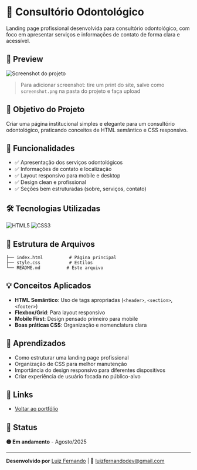 # 🦷 Consultório Odontológico

Landing page profissional desenvolvida para consultório odontológico, com foco em apresentar serviços e informações de contato de forma clara e acessível.

## 📸 Preview

![Screenshot do projeto](./screenshot.png)

> Para adicionar screenshot: tire um print do site, salve como `screenshot.png` na pasta do projeto e faça upload

## 🎯 Objetivo do Projeto

Criar uma página institucional simples e elegante para um consultório odontológico, praticando conceitos de HTML semântico e CSS responsivo.

## 🚀 Funcionalidades

- ✅ Apresentação dos serviços odontológicos
- ✅ Informações de contato e localização
- ✅ Layout responsivo para mobile e desktop
- ✅ Design clean e profissional
- ✅ Seções bem estruturadas (sobre, serviços, contato)

## 🛠️ Tecnologias Utilizadas

![HTML5](https://img.shields.io/badge/HTML5-E34F26?style=flat&logo=html5&logoColor=white)
![CSS3](https://img.shields.io/badge/CSS3-1572B6?style=flat&logo=css3&logoColor=white)

## 📂 Estrutura de Arquivos
```consutorio-odontologico/
├── index.html          # Página principal
├── style.css           # Estilos
└── README.md          # Este arquivo
```
## 💡 Conceitos Aplicados

- **HTML Semântico**: Uso de tags apropriadas (`<header>`, `<section>`, `<footer>`)
- **Flexbox/Grid**: Para layout responsivo
- **Mobile First**: Design pensado primeiro para mobile
- **Boas práticas CSS**: Organização e nomenclatura clara

## 📝 Aprendizados

- Como estruturar uma landing page profissional
- Organização de CSS para melhor manutenção
- Importância do design responsivo para diferentes dispositivos
- Criar experiência de usuário focada no público-alvo

## 🔗 Links

- [Voltar ao portfólio](../../)

## 📅 Status

**🟡 Em andamento** - Agosto/2025

---

**Desenvolvido por** [Luiz Fernando](https://github.com/Luiz-9858) | 📧 luizfernandodev@gmail.com
